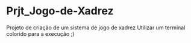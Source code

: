 # Prjt_Jogo-de-Xadrez
Projeto de criação de um sistema de jogo de xadrez
Utilizar um terminal colorido para a execução ;) 
